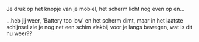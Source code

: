 Je druk op het knopje van je mobiel, het scherm licht nog even op en...

...heb jij weer, 'Battery too low' en het scherm dimt, maar in het laatste schijnsel
zie je nog net een schim vlakbij voor je langs bewegen, wat is dit nu weer??

